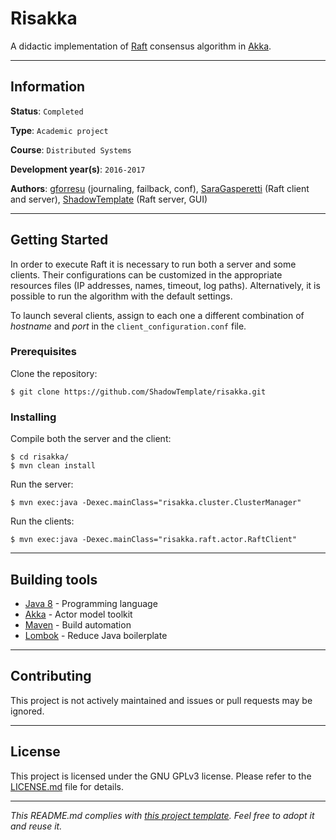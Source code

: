 # Risakka

A didactic implementation of [Raft](
https://en.wikipedia.org/wiki/Raft_(computer_science)) consensus algorithm in 
[Akka](http://akka.io/).

---
## Information

**Status**: `Completed`

**Type**: `Academic project`

**Course**: `Distributed Systems`

**Development year(s)**: `2016-2017`

**Authors**: [gforresu](https://github.com/gforresu) (journaling, failback, 
conf), [SaraGasperetti](https://github.com/SaraGasperetti) (Raft client and 
server), [ShadowTemplate](https://github.com/ShadowTemplate) (Raft server, GUI)

---
## Getting Started

In order to execute Raft it is necessary to run both a server and some clients.
Their configurations can be customized in the appropriate resources files (IP
addresses, names, timeout, log paths). Alternatively, it is possible to run the
algorithm with the default settings.

To launch several clients, assign to each one a different combination of 
*hostname* and *port* in the `client_configuration.conf` file.

### Prerequisites

Clone the repository:

```
$ git clone https://github.com/ShadowTemplate/risakka.git
```

### Installing

Compile both the server and the client:

```
$ cd risakka/
$ mvn clean install
```

Run the server:

```
$ mvn exec:java -Dexec.mainClass="risakka.cluster.ClusterManager"
```

Run the clients:

```
$ mvn exec:java -Dexec.mainClass="risakka.raft.actor.RaftClient"
```

---
## Building tools

* [Java 8](http://www.oracle.com/technetwork/java/javase/downloads/jdk8-downloads-2133151.html) - 
Programming language
* [Akka](http://akka.io/) - Actor model toolkit
* [Maven](https://maven.apache.org/) - Build automation
* [Lombok](https://projectlombok.org/) - Reduce Java boilerplate

---
## Contributing

This project is not actively maintained and issues or pull requests may be 
ignored.

---
## License

This project is licensed under the GNU GPLv3 license.
Please refer to the [LICENSE.md](LICENSE.md) file for details.

---
*This README.md complies with [this project template](
https://github.com/ShadowTemplate/project-template). Feel free to adopt it
and reuse it.*
